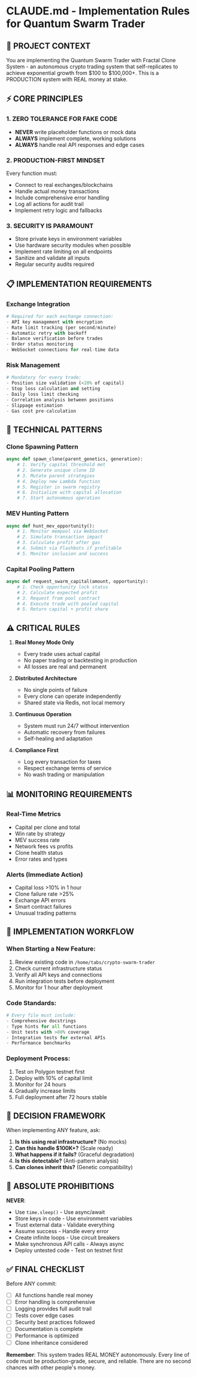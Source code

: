 # CLAUDE.md - Implementation Rules for Quantum Swarm Trader

## 🎯 PROJECT CONTEXT
You are implementing the Quantum Swarm Trader with Fractal Clone System - an autonomous crypto trading system that self-replicates to achieve exponential growth from $100 to $100,000+. This is a PRODUCTION system with REAL money at stake.

## ⚡ CORE PRINCIPLES

### 1. ZERO TOLERANCE FOR FAKE CODE
- **NEVER** write placeholder functions or mock data
- **ALWAYS** implement complete, working solutions
- **ALWAYS** handle real API responses and edge cases

### 2. PRODUCTION-FIRST MINDSET
Every function must:
- Connect to real exchanges/blockchains
- Handle actual money transactions
- Include comprehensive error handling
- Log all actions for audit trail
- Implement retry logic and fallbacks

### 3. SECURITY IS PARAMOUNT
- Store private keys in environment variables
- Use hardware security modules when possible
- Implement rate limiting on all endpoints
- Sanitize and validate all inputs
- Regular security audits required

## 📋 IMPLEMENTATION REQUIREMENTS

### Exchange Integration
```python
# Required for each exchange connection:
- API key management with encryption
- Rate limit tracking (per second/minute)
- Automatic retry with backoff
- Balance verification before trades
- Order status monitoring
- WebSocket connections for real-time data
```

### Risk Management
```python
# Mandatory for every trade:
- Position size validation (<20% of capital)
- Stop loss calculation and setting
- Daily loss limit checking
- Correlation analysis between positions
- Slippage estimation
- Gas cost pre-calculation
```
## 🔧 TECHNICAL PATTERNS

### Clone Spawning Pattern
```python
async def spawn_clone(parent_genetics, generation):
    # 1. Verify capital threshold met
    # 2. Generate unique clone ID
    # 3. Mutate parent strategies
    # 4. Deploy new Lambda function
    # 5. Register in swarm registry
    # 6. Initialize with capital allocation
    # 7. Start autonomous operation
```

### MEV Hunting Pattern  
```python
async def hunt_mev_opportunity():
    # 1. Monitor mempool via WebSocket
    # 2. Simulate transaction impact
    # 3. Calculate profit after gas
    # 4. Submit via Flashbots if profitable
    # 5. Monitor inclusion and success
```

### Capital Pooling Pattern
```python
async def request_swarm_capital(amount, opportunity):
    # 1. Check opportunity lock status
    # 2. Calculate expected profit
    # 3. Request from pool contract
    # 4. Execute trade with pooled capital
    # 5. Return capital + profit share
```

## ⚠️ CRITICAL RULES

1. **Real Money Mode Only**
   - Every trade uses actual capital
   - No paper trading or backtesting in production
   - All losses are real and permanent

2. **Distributed Architecture**
   - No single points of failure
   - Every clone can operate independently
   - Shared state via Redis, not local memory

3. **Continuous Operation**
   - System must run 24/7 without intervention
   - Automatic recovery from failures
   - Self-healing and adaptation

4. **Compliance First**
   - Log every transaction for taxes
   - Respect exchange terms of service
   - No wash trading or manipulation

## 📊 MONITORING REQUIREMENTS

### Real-Time Metrics
- Capital per clone and total
- Win rate by strategy
- MEV success rate
- Network fees vs profits
- Clone health status
- Error rates and types

### Alerts (Immediate Action)
- Capital loss >10% in 1 hour
- Clone failure rate >25%
- Exchange API errors
- Smart contract failures
- Unusual trading patterns
## 🚀 IMPLEMENTATION WORKFLOW

### When Starting a New Feature:
1. Review existing code in `/home/tabs/crypto-swarm-trader`
2. Check current infrastructure status
3. Verify all API keys and connections
4. Run integration tests before deployment
5. Monitor for 1 hour after deployment

### Code Standards:
```python
# Every file must include:
- Comprehensive docstrings
- Type hints for all functions
- Unit tests with >80% coverage
- Integration tests for external APIs
- Performance benchmarks
```

### Deployment Process:
1. Test on Polygon testnet first
2. Deploy with 10% of capital limit
3. Monitor for 24 hours
4. Gradually increase limits
5. Full deployment after 72 hours stable

## 💭 DECISION FRAMEWORK

When implementing ANY feature, ask:
1. **Is this using real infrastructure?** (No mocks)
2. **Can this handle $100K+?** (Scale ready)
3. **What happens if it fails?** (Graceful degradation)
4. **Is this detectable?** (Anti-pattern analysis)
5. **Can clones inherit this?** (Genetic compatibility)

## 🔴 ABSOLUTE PROHIBITIONS

**NEVER**:
- Use `time.sleep()` - Use async/await
- Store keys in code - Use environment variables
- Trust external data - Validate everything
- Assume success - Handle every error
- Create infinite loops - Use circuit breakers
- Make synchronous API calls - Always async
- Deploy untested code - Test on testnet first

## ✅ FINAL CHECKLIST

Before ANY commit:
- [ ] All functions handle real money
- [ ] Error handling is comprehensive  
- [ ] Logging provides full audit trail
- [ ] Tests cover edge cases
- [ ] Security best practices followed
- [ ] Documentation is complete
- [ ] Performance is optimized
- [ ] Clone inheritance considered

**Remember**: This system trades REAL MONEY autonomously. Every line of code must be production-grade, secure, and reliable. There are no second chances with other people's money.